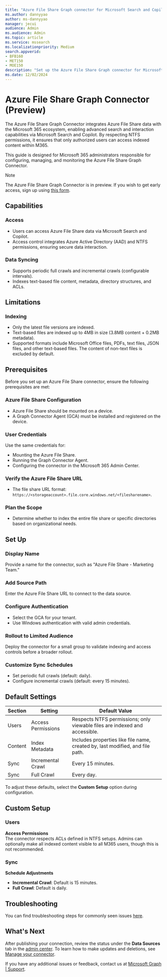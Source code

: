 ```yaml
--- 
title: "Azure File Share Graph connector for Microsoft Search and Copilot" 
ms.author: dannyyao
author: ms-dannyyao
manager: jecui
audience: Admin
ms.audience: Admin 
ms.topic: article 
ms.service: mssearch 
ms.localizationpriority: Medium 
search.appverid: 
- BFB160 
- MET150 
- MOE150 
description: "Set up the Azure File Share Graph connector for Microsoft Search and Copilot" 
ms.date: 12/02/2024
---
```


# Azure File Share Graph Connector (Preview)

The Azure File Share Graph Connector integrates Azure File Share data with the Microsoft 365 ecosystem, enabling advanced search and interaction capabilities via Microsoft Search and Copilot. By respecting NTFS permissions, it ensures that only authorized users can access indexed content within M365.

This guide is designed for Microsoft 365 administrators responsible for configuring, managing, and monitoring the Azure File Share Graph Connector.

>[!NOTE]
>The Azure File Share Graph Connector is in preview. If you wish to get early access, sign up using [this form](https://forms.office.com/r/JniPmK5bzm).

## Capabilities

### Access
- Users can access Azure File Share data via Microsoft Search and Copilot.
- Access control integrates Azure Active Directory (AAD) and NTFS permissions, ensuring secure data interaction.

### Data Syncing
- Supports periodic full crawls and incremental crawls (configurable intervals).
- Indexes text-based file content, metadata, directory structures, and ACLs.

## Limitations

### Indexing
- Only the latest file versions are indexed.
- Text-based files are indexed up to 4MB in size (3.8MB content + 0.2MB metadata).
- Supported formats include Microsoft Office files, PDFs, text files, JSON files, and other text-based files. The content of non-text files is excluded by default.

## Prerequisites

Before you set up an Azure File Share connector, ensure the following prerequisites are met:

### Azure File Share Configuration
- Azure File Share should be mounted on a device.
- A Graph Connector Agent (GCA) must be installed and registered on the device.

### User Credentials
Use the same credentials for:
- Mounting the Azure File Share.
- Running the Graph Connector Agent.
- Configuring the connector in the Microsoft 365 Admin Center.

### Verify the Azure File Share URL
- The file share URL format: `https://<storageaccount>.file.core.windows.net/<filesharename>`.

### Plan the Scope
- Determine whether to index the entire file share or specific directories based on organizational needs.

## Set Up

### Display Name
Provide a name for the connector, such as "Azure File Share - Marketing Team."

### Add Source Path
Enter the Azure File Share URL to connect to the data source.

### Configure Authentication
- Select the GCA for your tenant.
- Use Windows authentication with valid admin credentials.

### Rollout to Limited Audience
Deploy the connector for a small group to validate indexing and access controls before a broader rollout.

### Customize Sync Schedules
- Set periodic full crawls (default: daily).
- Configure incremental crawls (default: every 15 minutes).

## Default Settings

| Section  | Setting            | Default Value                                                      |
|----------|--------------------|--------------------------------------------------------------------|
| Users    | Access Permissions | Respects NTFS permissions; only viewable files are indexed and accessible. |
| Content  | Index Metadata     | Includes properties like file name, created by, last modified, and file path. |
| Sync     | Incremental Crawl  | Every 15 minutes.                                                 |
| Sync     | Full Crawl         | Every day.                                                        |

To adjust these defaults, select the **Custom Setup** option during configuration.

## Custom Setup

### Users

**Access Permissions**  
The connector respects ACLs defined in NTFS setups. Admins can optionally make all indexed content visible to all M365 users, though this is not recommended.

### Sync

**Schedule Adjustments**  
- **Incremental Crawl**: Default is 15 minutes.
- **Full Crawl**: Default is daily.

## Troubleshooting

You can find troubleshooting steps for commonly seen issues [here](troubleshoot-azure-file-share-connector.md).

## What's Next

After publishing your connection, review the status under the **Data Sources** tab in the [admin center](https://admin.microsoft.com). To learn how to make updates and deletions, see [Manage your connector](manage-connector.md).

If you have any additional issues or feedback, contact us at [Microsoft Graph | Support](https://developer.microsoft.com/en-us/graph/support).


